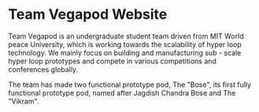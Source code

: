 # Team Vegapod Website

Team Vegapod is an undergraduate student team driven from MIT World peace
University, which is working towards the scalability of hyper loop technology. We mainly
focus on building and manufacturing sub - scale hyper loop prototypes and compete in
various competitions and conferences globally.

The team has made two functional prototype pod, The "Bose", its first fully functional prototype pod, named after Jagdish Chandra Bose and The "Vikram".
